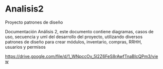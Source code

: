 # Analisis2
Proyecto patrones de diseño 

Documentación Análisis 2, este documento contiene diagramas, casos de uso, secuencia y uml del desarrollo del proyecto, utilizando diversos patrones de diseño para crear módulos, inventario, compras, RRHH, usuarios y permisos

https://drive.google.com/file/d/1_WNpccOv_5l2Z6FeS8rAwfTnaBIcQPm3/view
